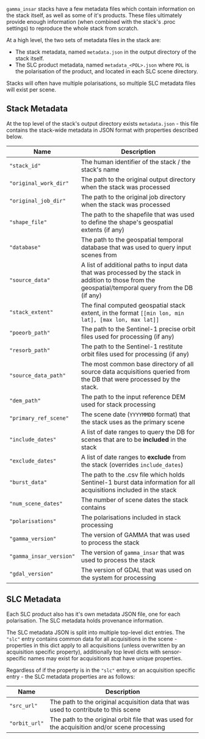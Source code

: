 `gamma_insar` stacks have a few metadata files which contain information on the stack itself, as well as some of it's products.  These files ultimately provide enough information (when combined with the stack's .proc settings) to reproduce the whole stack from scratch.

At a high level, the two sets of metadata files in the stack are:
 * The stack metadata, named `metadata.json` in the output directory of the stack itself.
 * The SLC product metadata, named `metadata_<POL>.json` where `POL` is the polarisation of the product, and located in each SLC scene directory.

Stacks will often have multiple polarisations, so multiple SLC metadata files will exist per scene.

## Stack Metadata ##

At the top level of the stack's output directory exists `metadata.json` - this file contains the stack-wide metadata in JSON format with properties described below.

| Name | Description|
| --- | --- |
|`"stack_id"`|The human identifier of the stack / the stack's name|
|`"original_work_dir"`|The path to the original output directory when the stack was processed|
|`"original_job_dir"`|The path to the original job directory when the stack was processed|
|`"shape_file"`|The path to the shapefile that was used to define the shape's geospatial extents (if any)|
|`"database"`|The path to the geospatial temporal database that was used to query input scenes from|
|`"source_data"`|A list of additional paths to input data that was processed by the stack in addition to those from the geospatial/temporal query from the DB (if any)|
|`"stack_extent"`|The final computed geospatial stack extent, in the format `[[min lon, min lat], [max lon, max lat]]`|
|`"poeorb_path"`|The path to the Sentinel-1 precise orbit files used for processing (if any)|
|`"resorb_path"`|The path to the Sentinel-1 restitute orbit files used for processing (if any)|
|`"source_data_path"`|The most common base directory of all source data acquisitions queried from the DB that were processed by the stack.|
|`"dem_path"`|The path to the input reference DEM used for stack processing|
|`"primary_ref_scene"`|The scene date (`YYYYMMDD` format) that the stack uses as the primary scene|
|`"include_dates"`|A list of date ranges to query the DB for scenes that are to be **included** in the stack|
|`"exclude_dates"`|A list of date ranges to **exclude** from the stack (overrides `include_dates`)|
|`"burst_data"`|The path to the .csv file which holds Sentinel-1 burst data information for all acquisitions included in the stack|
|`"num_scene_dates"`|The number of scene dates the stack contains|
|`"polarisations"`|The polarisations included in stack processing|
|`"gamma_version"`|The version of GAMMA that was used to process the stack|
|`"gamma_insar_version"`|The version of `gamma_insar` that was used to process the stack|
|`"gdal_version"`|The version of GDAL that was used on the system for processing|

## SLC Metadata ##

Each SLC product also has it's own metadata JSON file, one for each polarisation.  The SLC metadata holds provenance information.

The SLC metadata JSON is split into multiple top-level dict entries.  The `"slc"` entry contains common data for all acquisitions in the scene - properties in this dict apply to all acquisitions (unless overwritten by an acquisition specific property), additionally top level dicts with sensor-specific names may exist for acquisitions that have unique properties.

Regardless of if the property is in the `"slc"` entry, or an acquisition specific entry - the SLC metadata properties are as follows:

| Name | Description|
| --- | --- |
|`"src_url"`|The path to the original acquisition data that was used to contribute to this scene|
|`"orbit_url"`|The path to the original orbit file that was used for the acquisition and/or scene processing|
